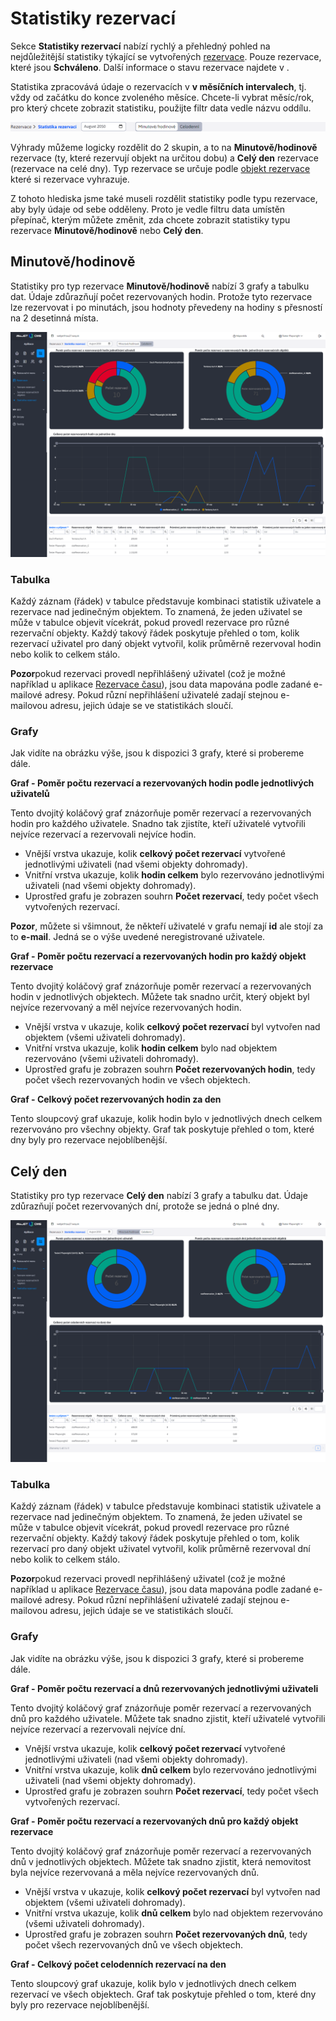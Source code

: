 # Statistiky rezervací

Sekce **Statistiky rezervací** nabízí rychlý a přehledný pohled na nejdůležitější statistiky týkající se vytvořených [rezervace](../reservations/README.md). Pouze rezervace, které jsou **Schváleno**. Další informace o stavu rezervace najdete v [](../reservations/README.md#schvaľovanie-rezervácií).

Statistika zpracovává údaje o rezervacích v **v měsíčních intervalech**, tj. vždy od začátku do konce zvoleného měsíce. Chcete-li vybrat měsíc/rok, pro který chcete zobrazit statistiku, použijte filtr data vedle názvu oddílu.

![](extfilter.png)

Výhrady můžeme logicky rozdělit do 2 skupin, a to na **Minutově/hodinově** rezervace (ty, které rezervují objekt na určitou dobu) a **Celý den** rezervace (rezervace na celé dny). Typ rezervace se určuje podle [objekt rezervace](../reservation-objects/README.md) které si rezervace vyhrazuje.

Z tohoto hlediska jsme také museli rozdělit statistiky podle typu rezervace, aby byly údaje od sebe odděleny. Proto je vedle filtru data umístěn přepínač, kterým můžete změnit, zda chcete zobrazit statistiky typu rezervace **Minutově/hodinově** nebo **Celý den**.

## Minutově/hodinově

Statistiky pro typ rezervace **Minutově/hodinově** nabízí 3 grafy a tabulku dat. Údaje zdůrazňují počet rezervovaných hodin. Protože tyto rezervace lze rezervovat i po minutách, jsou hodnoty převedeny na hodiny s přesností na 2 desetinná místa.

![](datatable_hours.png)

### Tabulka

Každý záznam (řádek) v tabulce představuje kombinaci statistik uživatele a rezervace nad jedinečným objektem. To znamená, že jeden uživatel se může v tabulce objevit vícekrát, pokud provedl rezervace pro různé rezervační objekty. Každý takový řádek poskytuje přehled o tom, kolik rezervací uživatel pro daný objekt vytvořil, kolik průměrně rezervoval hodin nebo kolik to celkem stálo.

**Pozor**pokud rezervaci provedl nepřihlášený uživatel (což je možné například u aplikace [Rezervace času](../time-book-app/README.md)), jsou data mapována podle zadané e-mailové adresy. Pokud různí nepřihlášení uživatelé zadají stejnou e-mailovou adresu, jejich údaje se ve statistikách sloučí.

### Grafy

Jak vidíte na obrázku výše, jsou k dispozici 3 grafy, které si probereme dále.

**Graf - Poměr počtu rezervací a rezervovaných hodin podle jednotlivých uživatelů**

Tento dvojitý koláčový graf znázorňuje poměr rezervací a rezervovaných hodin pro každého uživatele. Snadno tak zjistíte, kteří uživatelé vytvořili nejvíce rezervací a rezervovali nejvíce hodin.

- Vnější vrstva ukazuje, kolik **celkový počet rezervací** vytvořené jednotlivými uživateli (nad všemi objekty dohromady).
- Vnitřní vrstva ukazuje, kolik **hodin celkem** bylo rezervováno jednotlivými uživateli (nad všemi objekty dohromady).
- Uprostřed grafu je zobrazen souhrn **Počet rezervací**, tedy počet všech vytvořených rezervací.

**Pozor**, můžete si všimnout, že někteří uživatelé v grafu nemají **id** ale stojí za to **e-mail**. Jedná se o výše uvedené neregistrované uživatele.

**Graf - Poměr počtu rezervací a rezervovaných hodin pro každý objekt rezervace**

Tento dvojitý koláčový graf znázorňuje poměr rezervací a rezervovaných hodin v jednotlivých objektech. Můžete tak snadno určit, který objekt byl nejvíce rezervovaný a měl nejvíce rezervovaných hodin.

- Vnější vrstva v ukazuje, kolik **celkový počet rezervací** byl vytvořen nad objektem (všemi uživateli dohromady).
- Vnitřní vrstva ukazuje, kolik **hodin celkem** bylo nad objektem rezervováno (všemi uživateli dohromady).
- Uprostřed grafu je zobrazen souhrn **Počet rezervovaných hodin**, tedy počet všech rezervovaných hodin ve všech objektech.

**Graf - Celkový počet rezervovaných hodin za den**

Tento sloupcový graf ukazuje, kolik hodin bylo v jednotlivých dnech celkem rezervováno pro všechny objekty. Graf tak poskytuje přehled o tom, které dny byly pro rezervace nejoblíbenější.

## Celý den

Statistiky pro typ rezervace **Celý den** nabízí 3 grafy a tabulku dat. Údaje zdůrazňují počet rezervovaných dní, protože se jedná o plné dny.

![](datatable_days.png)

### Tabulka

Každý záznam (řádek) v tabulce představuje kombinaci statistik uživatele a rezervace nad jedinečným objektem. To znamená, že jeden uživatel se může v tabulce objevit vícekrát, pokud provedl rezervace pro různé rezervační objekty. Každý takový řádek poskytuje přehled o tom, kolik rezervací pro daný objekt uživatel vytvořil, kolik průměrně rezervoval dní nebo kolik to celkem stálo.

**Pozor**pokud rezervaci provedl nepřihlášený uživatel (což je možné například u aplikace [Rezervace času](../time-book-app/README.md)), jsou data mapována podle zadané e-mailové adresy. Pokud různí nepřihlášení uživatelé zadají stejnou e-mailovou adresu, jejich údaje se ve statistikách sloučí.

### Grafy

Jak vidíte na obrázku výše, jsou k dispozici 3 grafy, které si probereme dále.

**Graf - Poměr počtu rezervací a dnů rezervovaných jednotlivými uživateli**

Tento dvojitý koláčový graf znázorňuje poměr rezervací a rezervovaných dnů pro každého uživatele. Můžete tak snadno zjistit, kteří uživatelé vytvořili nejvíce rezervací a rezervovali nejvíce dní.

- Vnější vrstva ukazuje, kolik **celkový počet rezervací** vytvořené jednotlivými uživateli (nad všemi objekty dohromady).
- Vnitřní vrstva ukazuje, kolik **dnů celkem** bylo rezervováno jednotlivými uživateli (nad všemi objekty dohromady).
- Uprostřed grafu je zobrazen souhrn **Počet rezervací**, tedy počet všech vytvořených rezervací.

**Graf - Poměr počtu rezervací a rezervovaných dnů pro každý objekt rezervace**

Tento dvojitý koláčový graf znázorňuje poměr rezervací a rezervovaných dnů v jednotlivých objektech. Můžete tak snadno zjistit, která nemovitost byla nejvíce rezervovaná a měla nejvíce rezervovaných dnů.

- Vnější vrstva v ukazuje, kolik **celkový počet rezervací** byl vytvořen nad objektem (všemi uživateli dohromady).
- Vnitřní vrstva ukazuje, kolik **dnů celkem** bylo nad objektem rezervováno (všemi uživateli dohromady).
- Uprostřed grafu je zobrazen souhrn **Počet rezervovaných dnů**, tedy počet všech rezervovaných dnů ve všech objektech.

**Graf - Celkový počet celodenních rezervací na den**

Tento sloupcový graf ukazuje, kolik bylo v jednotlivých dnech celkem rezervací ve všech objektech. Graf tak poskytuje přehled o tom, které dny byly pro rezervace nejoblíbenější.
